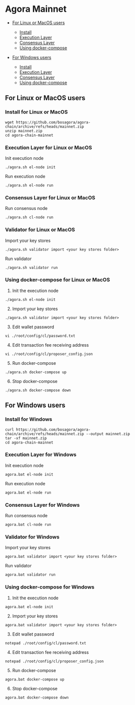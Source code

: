 # Agora Mainnet

- [For Linux or MacOS users](#for-linux-or-macos-users)
    - [Install](#install-for-linux-or-macos)
    - [Execution Layer](#execution-layer-for-linux-or-macos)
    - [Consensus Layer](#consensus-layer-for-linux-or-macos)
    - [Using docker-compose](#using-docker-compose-for-linux-or-macos)


- [For Windows users](#for-windows-users)
    - [Install](#install-for-windows)
    - [Execution Layer](#execution-layer-for-windows)
    - [Consensus Layer](#consensus-layer-for-windows)
    - [Using docker-compose](#using-docker-compose-for-windows)

## For Linux or MacOS users

### Install for Linux or MacOS

```shell
wget https://github.com/bosagora/agora-chain/archive/refs/heads/mainnet.zip
unzip mainnet.zip
cd agora-chain-mainnet
```

### Execution Layer for Linux or MacOS

Init execution node

```shell
./agora.sh el-node init
```

Run execution node

```shell
./agora.sh el-node run
```


### Consensus Layer for Linux or MacOS


Run consensus node

```shell
./agora.sh cl-node run
```

### Validator for Linux or MacOS

Import your key stores

```shell
./agora.sh validator import <your key stores folder>
```

Run validator

```shell
./agora.sh validator run
```

### Using docker-compose for Linux or MacOS

1. Init the execution node
```shell
./agora.sh el-node init
```

2. Import your key stores
```shell
./agora.sh validator import <your key stores folder>
```

3. Edit wallet password
```shell
vi ./root/config/cl/password.txt
```

4. Edit transaction fee receiving address
```shell
vi ./root/config/cl/proposer_config.json
```

5. Run docker-compose
```shell
./agora.sh docker-compose up
```

6. Stop docker-compose
```shell
./agora.sh docker-compose down
```

## For Windows users


### Install for Windows

```shell
curl https://github.com/bosagora/agora-chain/archive/refs/heads/mainnet.zip --output mainnet.zip
tar -xf mainnet.zip
cd agora-chain-mainnet
```

### Execution Layer for Windows

Init execution node

```shell
agora.bat el-node init
```

Run execution node

```shell
agora.bat el-node run
```


### Consensus Layer for Windows


Run consensus node

```shell
agora.bat cl-node run
```

### Validator for Windows

Import your key stores

```shell
agora.bat validator import <your key stores folder>
```

Run validator

```shell
agora.bat validator run
```

### Using docker-compose for Windows

1. Init the execution node
```shell
agora.bat el-node init
```

2. Import your key stores
```shell
agora.bat validator import <your key stores folder>
```

3. Edit wallet password
```shell
notepad ./root/config/cl/password.txt
```

4. Edit transaction fee receiving address
```shell
notepad ./root/config/cl/proposer_config.json
```

5. Run docker-compose
```shell
agora.bat docker-compose up
```

6. Stop docker-compose
```shell
agora.bat docker-compose down
```
